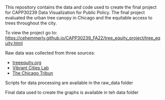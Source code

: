 This repository contains the data and code used to create the final project for CAPP30239 Data Visualization for
Public Policy. The final project evaluated the urban tree canopy in Chicago and the equitable access to trees 
throughout the city.

To view the project go to:
https://cehemmerly.github.io/CAPP30239_FA22/tree_equity_project/tree_equity.html

Raw data was collected from three sources:
  * [treeequity.org](https://www.treeequityscore.org/)
  * [Vibrant Cities Lab](https://www.vibrantcitieslab.com/resources/tree-canopy-goals-for-us-cities/)
  * [The Chicago Tribun](https://www.chicagotribune.com/news/environment/ct-chicago-trees-equity-20220612-prpuxgsabzc2fa4fnwnyf4fbku-story.html)

Scripts for data processing are available in the raw_data folder

Final data used to create the graphs is available in teh data folder


